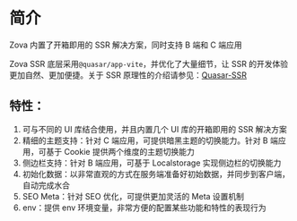 # 简介

Zova 内置了开箱即用的 SSR 解决方案，同时支持 B 端和 C 端应用

Zova SSR 底层采用`@quasar/app-vite`，并优化了大量细节，让 SSR 的开发体验更加自然、更加便捷。关于 SSR 原理性的介绍请参见：[Quasar-SSR](https://quasar.dev/quasar-cli-vite/developing-ssr/introduction)

## 特性：

1. 可与不同的 UI 库结合使用，并且内置几个 UI 库的开箱即用的 SSR 解决方案
2. 精细的主题支持：针对 C 端应用，可提供暗黑主题的切换能力。针对 B 端应用，可基于 Cookie 提供两个维度的主题切换能力
3. 侧边栏支持：针对 B 端应用，可基于 Localstorage 实现侧边栏的切换能力
4. 初始化数据：以非常直观的方式在服务端准备好初始数据，并同步到客户端，自动完成水合
5. SEO Meta：针对 SEO 优化，可提供更加灵活的 Meta 设置机制
6. env：提供 env 环境变量，非常方便的配置某些功能和特性的表现行为
